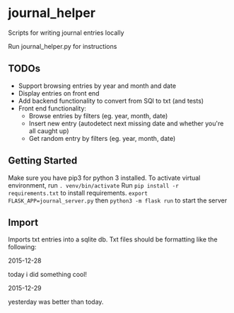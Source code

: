# journal_helper
Scripts for writing journal entries locally

Run journal_helper.py for instructions

## TODOs
- Support browsing entries by year and month and date
- Display entries on front end
- Add backend functionality to convert from SQl to txt (and tests)
- Front end functionality:
  - Browse entries by filters (eg. year, month, date)
  - Insert new entry (autodetect next missing date and whether you're all caught up)
  - Get random entry by filters (eg. year, month, date)


## Getting Started
Make sure you have pip3 for python 3 installed. 
To activate virtual environment, run `. venv/bin/activate`
Run `pip install -r requirements.txt` to install requirements.
`export FLASK_APP=journal_server.py` then `python3 -m flask run` to start the server

## Import
Imports txt entries into a sqlite db. Txt files should be formatting like the following:

2015-12-28

today i did something cool!

2015-12-29

yesterday was better than today.
